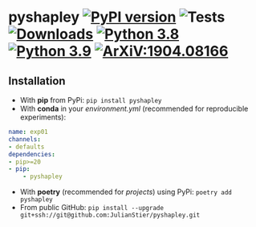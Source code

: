 # pyshapley [![PyPI version](https://badge.fury.io/py/pyshapley.svg)](https://badge.fury.io/py/pyshapley) ![Tests](https://github.com/JulianStier/pyshapley/workflows/Tests/badge.svg) [![Downloads](https://pepy.tech/badge/pyshapley)](https://pepy.tech/project/pyshapley) [![Python 3.8](https://img.shields.io/badge/python-3.8-blue.svg)](https://www.python.org/downloads/release/python-380/) [![Python 3.9](https://img.shields.io/badge/python-3.9-blue.svg)](https://www.python.org/downloads/release/python-390/) [![ArXiV:1904.08166](https://img.shields.io/badge/ArXiV-1904.08166-red)](https://arxiv.org/abs/1904.08166)


## Installation
- With **pip** from PyPi: ``pip install pyshapley``
- With **conda** in your *environment.yml* (recommended for reproducible experiments):
```yaml
name: exp01
channels:
- defaults
dependencies:
- pip>=20
- pip:
    - pyshapley
```
- With **poetry** (recommended for *projects*) using PyPi: ``poetry add pyshapley``
- From public GitHub: ``pip install --upgrade git+ssh://git@github.com:JulianStier/pyshapley.git``
